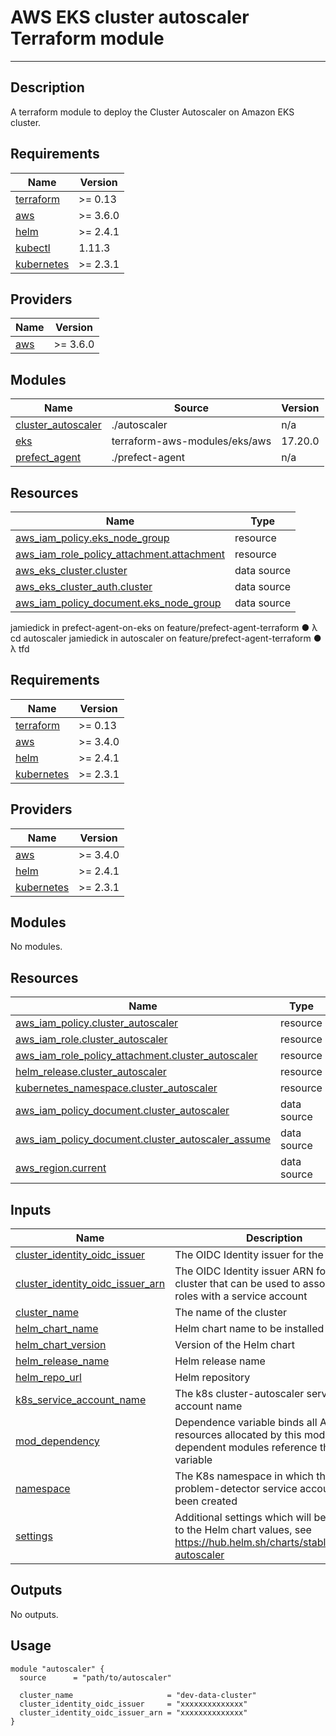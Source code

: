 # AWS EKS cluster autoscaler Terraform module

---

## Description

A terraform module to deploy the Cluster Autoscaler on Amazon EKS cluster.

## Requirements

| Name                                                                         | Version  |
| ---------------------------------------------------------------------------- | -------- |
| <a name="requirement_terraform"></a> [terraform](#requirement\_terraform)    | >= 0.13  |
| <a name="requirement_aws"></a> [aws](#requirement\_aws)                      | >= 3.6.0 |
| <a name="requirement_helm"></a> [helm](#requirement\_helm)                   | >= 2.4.1 |
| <a name="requirement_kubectl"></a> [kubectl](#requirement\_kubectl)          | 1.11.3   |
| <a name="requirement_kubernetes"></a> [kubernetes](#requirement\_kubernetes) | >= 2.3.1 |

## Providers

| Name                                              | Version  |
| ------------------------------------------------- | -------- |
| <a name="provider_aws"></a> [aws](#provider\_aws) | >= 3.6.0 |

## Modules

| Name                                                                                         | Source                        | Version |
| -------------------------------------------------------------------------------------------- | ----------------------------- | ------- |
| <a name="module_cluster_autoscaler"></a> [cluster\_autoscaler](#module\_cluster\_autoscaler) | ./autoscaler                  | n/a     |
| <a name="module_eks"></a> [eks](#module\_eks)                                                | terraform-aws-modules/eks/aws | 17.20.0 |
| <a name="module_prefect_agent"></a> [prefect\_agent](#module\_prefect\_agent)                | ./prefect-agent               | n/a     |

## Resources

| Name                                                                                                                                                | Type        |
| --------------------------------------------------------------------------------------------------------------------------------------------------- | ----------- |
| [aws_iam_policy.eks_node_group](https://registry.terraform.io/providers/hashicorp/aws/latest/docs/resources/iam_policy)                             | resource    |
| [aws_iam_role_policy_attachment.attachment](https://registry.terraform.io/providers/hashicorp/aws/latest/docs/resources/iam_role_policy_attachment) | resource    |
| [aws_eks_cluster.cluster](https://registry.terraform.io/providers/hashicorp/aws/latest/docs/data-sources/eks_cluster)                               | data source |
| [aws_eks_cluster_auth.cluster](https://registry.terraform.io/providers/hashicorp/aws/latest/docs/data-sources/eks_cluster_auth)                     | data source |
| [aws_iam_policy_document.eks_node_group](https://registry.terraform.io/providers/hashicorp/aws/latest/docs/data-sources/iam_policy_document)        | data source |
jamiedick in prefect-agent-on-eks on feature/prefect-agent-terraform ● λ cd autoscaler 
jamiedick in autoscaler on feature/prefect-agent-terraform ● λ tfd
## Requirements

| Name                                                                         | Version  |
| ---------------------------------------------------------------------------- | -------- |
| <a name="requirement_terraform"></a> [terraform](#requirement\_terraform)    | >= 0.13  |
| <a name="requirement_aws"></a> [aws](#requirement\_aws)                      | >= 3.4.0 |
| <a name="requirement_helm"></a> [helm](#requirement\_helm)                   | >= 2.4.1 |
| <a name="requirement_kubernetes"></a> [kubernetes](#requirement\_kubernetes) | >= 2.3.1 |

## Providers

| Name                                                                   | Version  |
| ---------------------------------------------------------------------- | -------- |
| <a name="provider_aws"></a> [aws](#provider\_aws)                      | >= 3.4.0 |
| <a name="provider_helm"></a> [helm](#provider\_helm)                   | >= 2.4.1 |
| <a name="provider_kubernetes"></a> [kubernetes](#provider\_kubernetes) | >= 2.3.1 |

## Modules

No modules.

## Resources

| Name                                                                                                                                                        | Type        |
| ----------------------------------------------------------------------------------------------------------------------------------------------------------- | ----------- |
| [aws_iam_policy.cluster_autoscaler](https://registry.terraform.io/providers/hashicorp/aws/latest/docs/resources/iam_policy)                                 | resource    |
| [aws_iam_role.cluster_autoscaler](https://registry.terraform.io/providers/hashicorp/aws/latest/docs/resources/iam_role)                                     | resource    |
| [aws_iam_role_policy_attachment.cluster_autoscaler](https://registry.terraform.io/providers/hashicorp/aws/latest/docs/resources/iam_role_policy_attachment) | resource    |
| [helm_release.cluster_autoscaler](https://registry.terraform.io/providers/hashicorp/helm/latest/docs/resources/release)                                     | resource    |
| [kubernetes_namespace.cluster_autoscaler](https://registry.terraform.io/providers/hashicorp/kubernetes/latest/docs/resources/namespace)                     | resource    |
| [aws_iam_policy_document.cluster_autoscaler](https://registry.terraform.io/providers/hashicorp/aws/latest/docs/data-sources/iam_policy_document)            | data source |
| [aws_iam_policy_document.cluster_autoscaler_assume](https://registry.terraform.io/providers/hashicorp/aws/latest/docs/data-sources/iam_policy_document)     | data source |
| [aws_region.current](https://registry.terraform.io/providers/hashicorp/aws/latest/docs/data-sources/region)                                                 | data source |

## Inputs

| Name                                                                                                                                       | Description                                                                                                                 | Type       | Default                                     | Required |
| ------------------------------------------------------------------------------------------------------------------------------------------ | --------------------------------------------------------------------------------------------------------------------------- | ---------- | ------------------------------------------- | :------: |
| <a name="input_cluster_identity_oidc_issuer"></a> [cluster\_identity\_oidc\_issuer](#input\_cluster\_identity\_oidc\_issuer)               | The OIDC Identity issuer for the cluster                                                                                    | `string`   | n/a                                         |   yes    |
| <a name="input_cluster_identity_oidc_issuer_arn"></a> [cluster\_identity\_oidc\_issuer\_arn](#input\_cluster\_identity\_oidc\_issuer\_arn) | The OIDC Identity issuer ARN for the cluster that can be used to associate IAM roles with a service account                 | `string`   | n/a                                         |   yes    |
| <a name="input_cluster_name"></a> [cluster\_name](#input\_cluster\_name)                                                                   | The name of the cluster                                                                                                     | `string`   | n/a                                         |   yes    |
| <a name="input_helm_chart_name"></a> [helm\_chart\_name](#input\_helm\_chart\_name)                                                        | Helm chart name to be installed                                                                                             | `string`   | `"cluster-autoscaler"`                      |    no    |
| <a name="input_helm_chart_version"></a> [helm\_chart\_version](#input\_helm\_chart\_version)                                               | Version of the Helm chart                                                                                                   | `string`   | `"9.9.0"`                                   |    no    |
| <a name="input_helm_release_name"></a> [helm\_release\_name](#input\_helm\_release\_name)                                                  | Helm release name                                                                                                           | `string`   | `"cluster-autoscaler"`                      |    no    |
| <a name="input_helm_repo_url"></a> [helm\_repo\_url](#input\_helm\_repo\_url)                                                              | Helm repository                                                                                                             | `string`   | `"https://kubernetes.github.io/autoscaler"` |    no    |
| <a name="input_k8s_service_account_name"></a> [k8s\_service\_account\_name](#input\_k8s\_service\_account\_name)                           | The k8s cluster-autoscaler service account name                                                                             | `string`   | `"cluster-autoscaler"`                      |    no    |
| <a name="input_mod_dependency"></a> [mod\_dependency](#input\_mod\_dependency)                                                             | Dependence variable binds all AWS resources allocated by this module, dependent modules reference this variable             | `bool`     | `null`                                      |    no    |
| <a name="input_namespace"></a> [namespace](#input\_namespace)                                                                              | The K8s namespace in which the node-problem-detector service account has been created                                       | `string`   | `"cluster-autoscaler"`                      |    no    |
| <a name="input_settings"></a> [settings](#input\_settings)                                                                                 | Additional settings which will be passed to the Helm chart values, see https://hub.helm.sh/charts/stable/cluster-autoscaler | `map(any)` | `{}`                                        |    no    |

## Outputs

No outputs.

## Usage
```
module "autoscaler" {
  source      = "path/to/autoscaler"

  cluster_name                     = "dev-data-cluster"
  cluster_identity_oidc_issuer     = "xxxxxxxxxxxxxx"
  cluster_identity_oidc_issuer_arn = "xxxxxxxxxxxxxx"
}
```